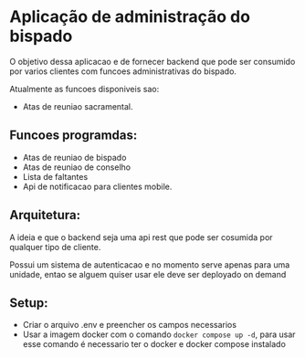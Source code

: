 # Aplicação de administração do bispado

O objetivo dessa aplicacao e de fornecer backend que pode ser consumido por varios clientes com funcoes administrativas do bispado.

Atualmente as funcoes disponiveis sao:

* Atas de reuniao sacramental.

## Funcoes programdas:

* Atas de reuniao de bispado
* Atas de reuniao de conselho
* Lista de faltantes
* Api de notificacao para clientes mobile.

## Arquitetura:

A ideia e que o backend seja uma api rest que pode ser cosumida por qualquer tipo de cliente.

Possui um sistema de autenticacao e no momento serve apenas para uma unidade, entao se alguem quiser usar ele deve ser deployado on demand

## Setup:

* Criar o arquivo .env e preencher os campos necessarios
* Usar a imagem docker com o comando `docker compose up -d`, para usar esse comando é necessario ter o docker e docker compose instalado
